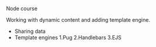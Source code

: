Node course

Working with dynamic content and adding template engine.

- Sharing data
- Template engines 1.Pug 2.Handlebars 3.EJS
